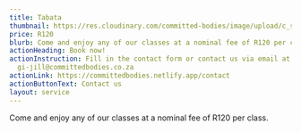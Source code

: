 ```yaml
---
title: Tabata
thumbnail: https://res.cloudinary.com/committed-bodies/image/upload/c_scale,f_auto,q_auto,w_600/v1642662057/services/Take-back-Your_Life-Gallery5.png
price: R120
blurb: Come and enjoy any of our classes at a nominal fee of R120 per class.
actionHeading: Book now!
actionInstruction: Fill in the contact form or contact us via email at
  gi-jill@committedbodies.co.za
actionLink: https://committedbodies.netlify.app/contact
actionButtonText: Contact us
layout: service
---
```

Come and enjoy any of our classes at a nominal fee of R120 per class.